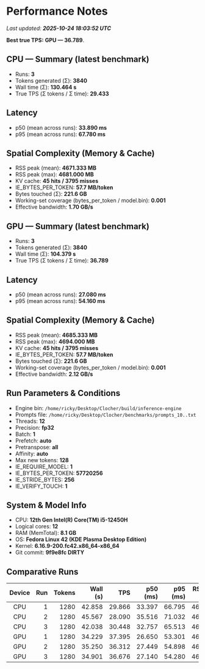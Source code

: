 # Performance Notes

_Last updated: **2025-10-24 18:03:52 UTC**_


**Best true TPS:** **GPU — 36.789**.

## CPU — Summary (latest benchmark)
- Runs: **3**
- Tokens generated (Σ): **3840**
- Wall time (Σ): **130.464 s**
- True TPS (Σ tokens / Σ time): **29.433**

## Latency
- p50 (mean across runs): **33.890 ms**
- p95 (mean across runs): **67.780 ms**

## Spatial Complexity (Memory & Cache)
- RSS peak (mean): **4671.333 MB**
- RSS peak (max): **4681.000 MB**
- KV cache: **45 hits / 3795 misses**
- IE_BYTES_PER_TOKEN: **57.7 MB/token**
- Bytes touched (Σ): **221.6 GB**
- Working-set coverage (bytes_per_token / model.bin): **0.001**
- Effective bandwidth: **1.70 GB/s**

## GPU — Summary (latest benchmark)
- Runs: **3**
- Tokens generated (Σ): **3840**
- Wall time (Σ): **104.379 s**
- True TPS (Σ tokens / Σ time): **36.789**

## Latency
- p50 (mean across runs): **27.080 ms**
- p95 (mean across runs): **54.160 ms**

## Spatial Complexity (Memory & Cache)
- RSS peak (mean): **4685.333 MB**
- RSS peak (max): **4694.000 MB**
- KV cache: **45 hits / 3795 misses**
- IE_BYTES_PER_TOKEN: **57.7 MB/token**
- Bytes touched (Σ): **221.6 GB**
- Working-set coverage (bytes_per_token / model.bin): **0.001**
- Effective bandwidth: **2.12 GB/s**

## Run Parameters & Conditions
- Engine bin: `/home/ricky/Desktop/Clocher/build/inference-engine`
- Prompts file: `/home/ricky/Desktop/Clocher/benchmarks/prompts_10..txt`
- Threads: **12**
- Precision: **fp32**
- Batch: **1**
- Prefetch: **auto**
- Pretranspose: **all**
- Affinity: **auto**
- Max new tokens: **128**
- IE_REQUIRE_MODEL: **1**
- IE_BYTES_PER_TOKEN: **57720256**
- IE_STRIDE_BYTES: **256**
- IE_VERIFY_TOUCH: **1**

## System & Model Info
- CPU: **12th Gen Intel(R) Core(TM) i5-12450H**
- Logical cores: **12**
- RAM (MemTotal): **8.1 GB**
- OS: **Fedora Linux 42 (KDE Plasma Desktop Edition)**
- Kernel: **6.16.9-200.fc42.x86_64-x86_64**
- Git commit: **9f9e8fc DIRTY**

## Comparative Runs

| Device | Run | Tokens | Wall (s) | TPS | p50 (ms) | p95 (ms) | RSS peak (MB) | KV hits | KV misses |
|:------:|----:|-------:|---------:|----:|---------:|---------:|--------------:|--------:|----------:|
| CPU | 1 | 1280 | 42.858 | 29.866 | 33.397 | 66.795 | 4681.000 | 15 | 1265 |
| CPU | 2 | 1280 | 45.567 | 28.090 | 35.516 | 71.032 | 4653.000 | 15 | 1265 |
| CPU | 3 | 1280 | 42.038 | 30.448 | 32.757 | 65.513 | 4680.000 | 15 | 1265 |
| GPU | 1 | 1280 | 34.229 | 37.395 | 26.650 | 53.301 | 4692.000 | 15 | 1265 |
| GPU | 2 | 1280 | 35.250 | 36.312 | 27.449 | 54.898 | 4694.000 | 15 | 1265 |
| GPU | 3 | 1280 | 34.901 | 36.676 | 27.140 | 54.280 | 4670.000 | 15 | 1265 |
